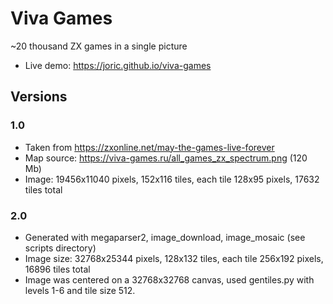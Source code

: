 # Viva Games

~20 thousand ZX games in a single picture

* Live demo: https://joric.github.io/viva-games

## Versions

### 1.0

* Taken from https://zxonline.net/may-the-games-live-forever
* Map source: https://viva-games.ru/all_games_zx_spectrum.png (120 Mb)
* Image: 19456x11040 pixels, 152x116 tiles, each tile 128x95 pixels, 17632 tiles total

### 2.0

* Generated with megaparser2, image_download, image_mosaic (see scripts directory)
* Image size: 32768x25344 pixels, 128x132 tiles, each tile 256x192 pixels, 16896 tiles total
* Image was centered on a 32768x32768 canvas, used gentiles.py with levels 1-6 and tile size 512.
